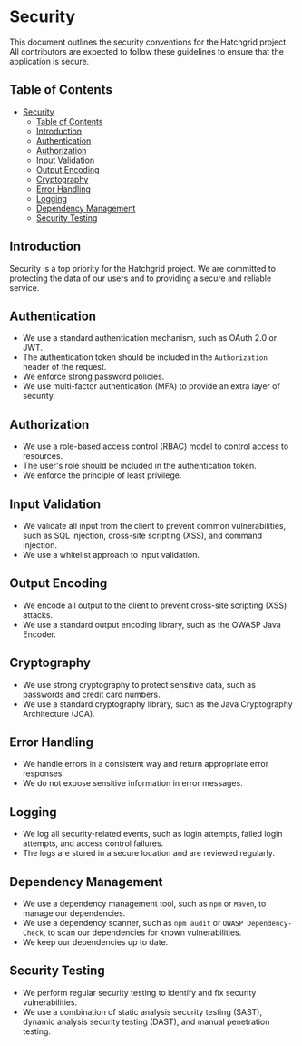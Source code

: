 # Security

This document outlines the security conventions for the Hatchgrid project. All contributors are expected to follow these guidelines to ensure that the application is secure.

## Table of Contents

- [Security](#security)
  - [Table of Contents](#table-of-contents)
  - [Introduction](#introduction)
  - [Authentication](#authentication)
  - [Authorization](#authorization)
  - [Input Validation](#input-validation)
  - [Output Encoding](#output-encoding)
  - [Cryptography](#cryptography)
  - [Error Handling](#error-handling)
  - [Logging](#logging)
  - [Dependency Management](#dependency-management)
  - [Security Testing](#security-testing)

## Introduction

Security is a top priority for the Hatchgrid project. We are committed to protecting the data of our users and to providing a secure and reliable service.

## Authentication

- We use a standard authentication mechanism, such as OAuth 2.0 or JWT.
- The authentication token should be included in the `Authorization` header of the request.
- We enforce strong password policies.
- We use multi-factor authentication (MFA) to provide an extra layer of security.

## Authorization

- We use a role-based access control (RBAC) model to control access to resources.
- The user's role should be included in the authentication token.
- We enforce the principle of least privilege.

## Input Validation

- We validate all input from the client to prevent common vulnerabilities, such as SQL injection, cross-site scripting (XSS), and command injection.
- We use a whitelist approach to input validation.

## Output Encoding

- We encode all output to the client to prevent cross-site scripting (XSS) attacks.
- We use a standard output encoding library, such as the OWASP Java Encoder.

## Cryptography

- We use strong cryptography to protect sensitive data, such as passwords and credit card numbers.
- We use a standard cryptography library, such as the Java Cryptography Architecture (JCA).

## Error Handling

- We handle errors in a consistent way and return appropriate error responses.
- We do not expose sensitive information in error messages.

## Logging

- We log all security-related events, such as login attempts, failed login attempts, and access control failures.
- The logs are stored in a secure location and are reviewed regularly.

## Dependency Management

- We use a dependency management tool, such as `npm` or `Maven`, to manage our dependencies.
- We use a dependency scanner, such as `npm audit` or `OWASP Dependency-Check`, to scan our dependencies for known vulnerabilities.
- We keep our dependencies up to date.

## Security Testing

- We perform regular security testing to identify and fix security vulnerabilities.
- We use a combination of static analysis security testing (SAST), dynamic analysis security testing (DAST), and manual penetration testing.

